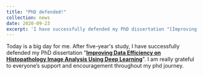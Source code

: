 ```yaml
---
title: "PhD defended!"
collection: news
date: 2020-09-23
excerpt: 'I have successfully defended my PhD dissertation "[Improving Data Efficiency on Histopathology Image Analysis Using Deep Learning]()."'
---
```

Today is a big day for me. After five-year's study, I have successfully
defended my PhD dissertation "__[Improving Data Efficiency on Histopathology Image Analysis Using Deep Learning]()__".
I am really grateful to everyone’s support and encouragement throughout my phd journey.